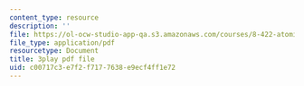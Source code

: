 ```yaml
---
content_type: resource
description: ''
file: https://ol-ocw-studio-app-qa.s3.amazonaws.com/courses/8-422-atomic-and-optical-physics-ii-spring-2013/c00717c3e7f2f7177638e9ecf4ff1e72_8NiJSP-iE74.pdf
file_type: application/pdf
resourcetype: Document
title: 3play pdf file
uid: c00717c3-e7f2-f717-7638-e9ecf4ff1e72
---
```

